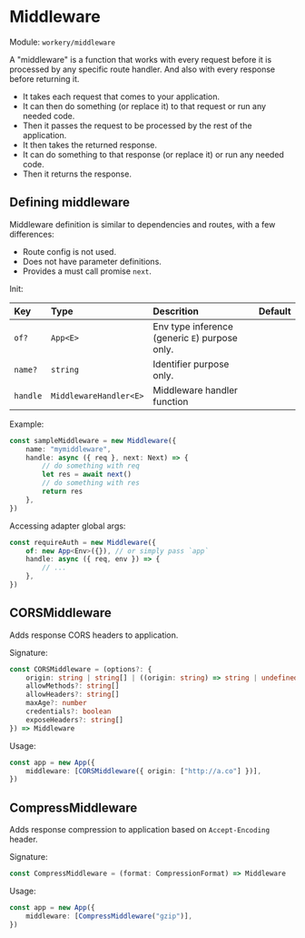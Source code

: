 # Middleware

Module: `workery/middleware`

A "middleware" is a function that works with every request before it is processed by any specific route handler. And also with every response before returning it.

- It takes each request that comes to your application.
- It can then do something (or replace it) to that request or run any needed code.
- Then it passes the request to be processed by the rest of the application.
- It then takes the returned response.
- It can do something to that response (or replace it) or run any needed code.
- Then it returns the response.

## Defining middleware

Middleware definition is similar to dependencies and routes, with a few differences:
- Route config is not used.
- Does not have parameter definitions.
- Provides a must call promise `next`.

Init:

| Key | Type | Descrition | Default |
| :-- | :--- | :--------- | :------ |
| `of?` | `App<E>` | Env type inference (generic `E`) purpose only. |  |
| `name?` | `string` | Identifier purpose only. |  |
| `handle` | `MiddlewareHandler<E>` | Middleware handler function |  |

Example:

```ts
const sampleMiddleware = new Middleware({
    name: "mymiddleware",
    handle: async ({ req }, next: Next) => {
        // do something with req
        let res = await next()
        // do something with res
        return res
    },
})
```

Accessing adapter global args:

```ts
const requireAuth = new Middleware({
    of: new App<Env>({}), // or simply pass `app`
    handle: async ({ req, env }) => {
        // ...
    },
})
```

## CORSMiddleware

Adds response CORS headers to application.

Signature:

```ts
const CORSMiddleware = (options?: {
    origin: string | string[] | ((origin: string) => string | undefined | null)
    allowMethods?: string[]
    allowHeaders?: string[]
    maxAge?: number
    credentials?: boolean
    exposeHeaders?: string[]
}) => Middleware
```

Usage:

```ts
const app = new App({
    middleware: [CORSMiddleware({ origin: ["http://a.co"] })],
})
```

## CompressMiddleware

Adds response compression to application based on `Accept-Encoding` header.

Signature:

```ts
const CompressMiddleware = (format: CompressionFormat) => Middleware
```

Usage:

```ts
const app = new App({
    middleware: [CompressMiddleware("gzip")],
})
```